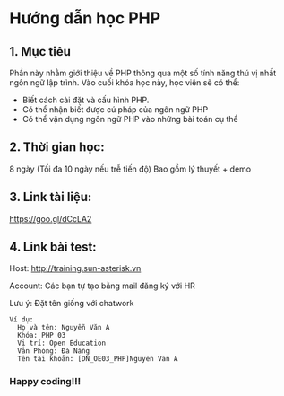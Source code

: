# Hướng dẫn học PHP

## 1. Mục tiêu
Phần này nhằm giới thiệu về PHP thông qua một số tính năng thú vị nhất ngôn ngữ lập trình.
Vào cuối khóa học này, học viên sẽ có thể:
  - Biết cách cài đặt và cấu hình PHP.
  - Có thể nhận biết được cú pháp của ngôn ngữ PHP
  - Có thể vận dụng ngôn ngữ PHP vào những bài toán cụ thể

## 2. Thời gian học:
8 ngày (Tối đa 10 ngày nếu trễ tiến độ) 
Bao gồm lý thuyết + demo

## 3. Link tài liệu:
https://goo.gl/dCcLA2

## 4. Link bài test:
Host: http://training.sun-asterisk.vn

Account: Các bạn tự tạo bằng mail đăng ký với HR

Lưu ý: Đặt tên giống với chatwork
```
Ví dụ:
  Họ và tên: Nguyễn Văn A
  Khóa: PHP 03
  Vị trí: Open Education
  Văn Phòng: Đà Nẵng
  Tên tài khoản: [DN_OE03_PHP]Nguyen Van A
```
### Happy coding!!!
